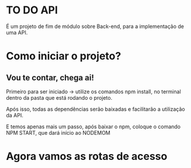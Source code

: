 <h1><b>TO DO API</b></h1>

<p>É um projeto de fim de módulo sobre Back-end, para a implementação de uma API.</p>

<h1>Como iniciar o projeto?</h1>
<h2>Vou te contar, chega ai! </h2>

<p>Primeiro para ser iniciado -> utilize os comandos npm install, no terminal dentro da pasta que está rodando o projeto.</p>
<p>Após isso, todas as dependências serão baixadas e facilitarão a utilização da API. </p>
<p>E temos apenas mais um passo, após baixar o npm, coloque o comando NPM START, que dará início ao NODEMOM</p>

<h1>Agora vamos as rotas de acesso</h1>

<p></p>
